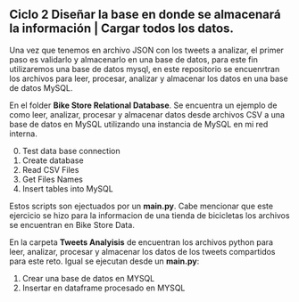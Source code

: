 ## Ciclo 2 Diseñar la base en donde se almacenará la información | Cargar todos los datos.

Una vez que tenemos en archivo JSON con los tweets a analizar, el primer paso es validarlo y almacenarlo en una base de datos, para este fin utilizaremos una base de datos mysql, en este repositorio se encuenrtran los archivos para leer, procesar, analizar y almacenar los datos en una base de datos MySQL.

En el folder **Bike Store Relational Database**. Se encuentra un ejemplo de como leer, analizar, procesar y almacenar datos desde archivos CSV a una base de datos en MySQL utilizando  una instancia de MySQL en mi red interna.

0. Test data base connection
1. Create database
2. Read CSV Files
3. Get Files Names
4. Insert tables into MySQL

Estos scripts son ejectuados por un **main.py**. Cabe mencionar que este ejercicio se hizo para la informacion de una tienda de bicicletas los archivos se encuentran en Bike Store Data.

En la carpeta **Tweets Analyisis** de encuentran los archivos python para leer, analizar, procesar y almacenar los datos de los tweets compartidos para este reto. Igual se ejecutan desde un **main.py**:
1. Crear una base de datos en MYSQL
2. Insertar en dataframe procesado en MYSQL






